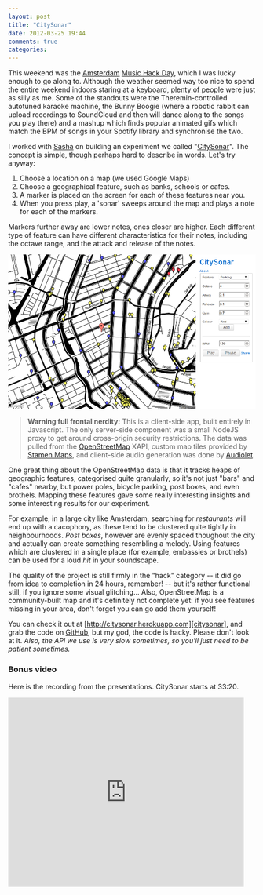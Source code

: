 ```yaml
---
layout: post
title: "CitySonar"
date: 2012-03-25 19:44
comments: true
categories: 
---
```


This weekend was the [Amsterdam][amsmhd] [Music Hack Day][mhd], which I was lucky enough to go along to. Although the weather seemed way too nice to spend the entire weekend indoors staring at a keyboard, [plenty of people][hacks] were just as silly as me. Some of the standouts were the Theremin-controlled autotuned karaoke machine, the Bunny Boogie (where a robotic rabbit can upload recordings to SoundCloud and then will dance along to the songs you play there) and a mashup which finds popular animated gifs which match the BPM of songs in your Spotify library and synchronise the two.

I worked with [Sasha][sasha] on building an experiment we called "[CitySonar][citysonar]". The concept is simple, though perhaps hard to describe in words. Let's try anyway:

1. Choose a location on a map (we used Google Maps)
2. Choose a geographical feature, such as banks, schools or cafes.
3. A marker is placed on the screen for each of these features near you.
4. When you press play, a 'sonar' sweeps around the map and plays a note for each of the markers.

Markers further away are lower notes, ones closer are higher. Each different type of feature can have different characteristics for their notes, including the octave range, and the attack and release of the notes.

![CitySonar screenshot](https://github.com/spadgos/soundradar/raw/master/assets/screen1.png)

> **Warning full frontal nerdity:** This is a client-side app, built entirely in Javascript. The only server-side component was a small NodeJS proxy to get around cross-origin security restrictions. The data was pulled from the [OpenStreetMap][osm] XAPI, custom map tiles provided by [Stamen Maps][stamen], and client-side audio generation was done by [Audiolet][audiolet].

One great thing about the OpenStreetMap data is that it tracks heaps of geographic features, categorised quite granularly, so it's not just "bars" and "cafes" nearby, but power poles, bicycle parking, post boxes, and even brothels. Mapping these features gave some really interesting insights and some interesting results for our experiment.

For example, in a large city like Amsterdam, searching for *restaurants* will end up with a cacophony, as these tend to be clustered quite tightly in neighbourhoods. *Post boxes*, however are evenly spaced thoughout the city and actually can create something resembling a melody. Using features which are clustered in a single place (for example, embassies or brothels) can be used for a loud *hit* in your soundscape.

The quality of the project is still firmly in the "hack" category -- it did go from idea to completion in 24 hours, remember! -- but it's rather functional still, if you ignore some visual glitching... Also, OpenStreetMap is a community-built map and it's definitely not complete yet: if you see features missing in your area, don't forget you can go add them yourself!

You can check it out at [http://citysonar.herokuapp.com][citysonar], and grab the code on [GitHub][gh], but my god, the code is hacky. Please don't look at it. *Also, the API we use is very slow sometimes, so you'll just need to be patient sometimes.* 

### Bonus video ###

Here is the recording from the presentations. CitySonar starts at 33:20.

<iframe width="480" height="386" src="http://www.ustream.tv/embed/recorded/21353878" scrolling="no" frameborder="0" style="border: 0px none transparent;"></iframe>


[amsmhd]: http://amsterdam.musichackday.org/2012/index.php?page=Main+page
[mhd]:    http://musichackday.org
[hacks]:  http://wiki.musichackday.org/index.php?title=Amsterdam_2012_Hacks
[sasha]:  http://twitter.com/#!a_kovalev
[citysonar]: http://citysonar.herokuapp.com/
[osm]:    http://wiki.openstreetmap.org/
[audiolet]: https://github.com/oampo/audiolet
[stamen]: http://maps.stamen.com/
[gh]: https://github.com/spadgos/soundradar
